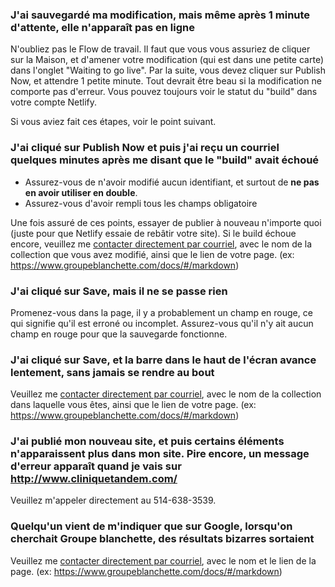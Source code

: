 ### J'ai sauvegardé ma modification, mais même après 1 minute d'attente, elle n'apparaît pas en ligne

N'oubliez pas le Flow de travail. Il faut que vous vous assuriez de cliquer sur la Maison, et d'amener votre modification (qui est dans une petite carte) dans l'onglet "Waiting to go live". Par la suite, vous devez cliquer sur Publish Now, et attendre 1 petite minute. Tout devrait être beau si la modification ne comporte pas d'erreur. Vous pouvez toujours voir le statut du "build" dans votre compte Netlify.

Si vous aviez fait ces étapes, voir le point suivant.

### J'ai cliqué sur Publish Now et puis j'ai reçu un courriel quelques minutes après me disant que le "build" avait échoué

- Assurez-vous de n'avoir modifié aucun identifiant, et surtout de **ne pas en avoir utiliser en double**.
- Assurez-vous d'avoir rempli tous les champs obligatoire

Une fois assuré de ces points, essayer de publier à nouveau n'importe quoi (juste pour que Netlify essaie de rebâtir votre site). Si le build échoue encore, veuillez me [contacter directement par courriel](mailto:service6@cfocus.ca), avec le nom de la collection que vous avez modifié, ainsi que le lien de votre page. (ex: https://www.groupeblanchette.com/docs/#/markdown)

### J'ai cliqué sur Save, mais il ne se passe rien

Promenez-vous dans la page, il y a probablement un champ en rouge, ce qui signifie qu'il est erroné ou incomplet. Assurez-vous qu'il n'y ait aucun champ en rouge pour que la sauvegarde fonctionne.

### J'ai cliqué sur Save, et la barre dans le haut de l'écran avance lentement, sans jamais se rendre au bout

Veuillez me [contacter directement par courriel](mailto:service6@cfocus.ca), avec le nom de la collection dans laquelle vous êtes, ainsi que le lien de votre page. (ex: https://www.groupeblanchette.com/docs/#/markdown)

### J'ai publié mon nouveau site, et puis certains éléments n'apparaissent plus dans mon site. Pire encore, un message d'erreur apparaît quand je vais sur http://www.cliniquetandem.com/

Veuillez m'appeler directement au 514-638-3539.

### Quelqu'un vient de m'indiquer que sur Google, lorsqu'on cherchait Groupe blanchette, des résultats bizarres sortaient

Veuillez me [contacter directement par courriel](mailto:service6@cfocus.ca), avec le nom et le lien de la page. (ex: https://www.groupeblanchette.com/docs/#/markdown)

